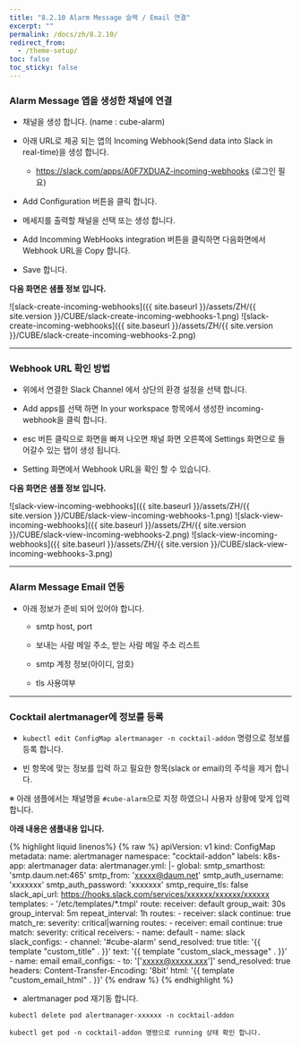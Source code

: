 ```yaml
---
title: "8.2.10 Alarm Message 슬랙 / Email 연결"
excerpt: ""
permalink: /docs/zh/8.2.10/
redirect_from:
  - /theme-setup/
toc: false
toc_sticky: false
---
```



### Alarm Message 앱을 생성한 채널에 연결 

* 채널을 생성 합니다. (name : cube-alarm)

* 아래 URL로 제공 되는 앱의 Incoming Webhook(Send data into Slack in real-time)을 생성 합니다.

  * <https://slack.com/apps/A0F7XDUAZ-incoming-webhooks> (로그인 필요)

* Add Configuration 버튼을 클릭 합니다.

* 메세지를 출력할 채널을 선택 또는 생성 합니다.

* Add Incomming WebHooks integration 버튼을 클릭하면 다음화면에서 Webhook URL을 Copy 합니다.

* Save 합니다. 

**다음 화면은 샘플 정보 입니다.**

![slack-create-incoming-webhooks]({{ site.baseurl }}/assets/ZH/{{ site.version }}/CUBE/slack-create-incoming-webhooks-1.png)
![slack-create-incoming-webhooks]({{ site.baseurl }}/assets/ZH/{{ site.version }}/CUBE/slack-create-incoming-webhooks-2.png)

-----
### Webhook URL 확인 방법

* 위에서 연결한 Slack Channel 에서 상단의 환경 설정을 선택 합니다.

* Add apps를 선택 하면 In your workspace 항목에서 생성한 incoming-webhook을 클릭 합니다.

* esc 버튼 클릭으로 화면을 빠져 나오면 채널 화면 오른쪽에 Settings 화면으로 들어갈수 있는 탭이 생성 됩니다.

* Setting 화면에서 Webhook URL을 확인 할 수 있습니다.

**다음 화면은 샘플 정보 입니다.**


![slack-view-incoming-webhooks]({{ site.baseurl }}/assets/ZH/{{ site.version }}/CUBE/slack-view-incoming-webhooks-1.png)
![slack-view-incoming-webhooks]({{ site.baseurl }}/assets/ZH/{{ site.version }}/CUBE/slack-view-incoming-webhooks-2.png)
![slack-view-incoming-webhooks]({{ site.baseurl }}/assets/ZH/{{ site.version }}/CUBE/slack-view-incoming-webhooks-3.png)

-----
### Alarm Message Email 연동

* 아래 정보가 준비 되어 있어야 합니다.

  * smtp host, port

  * 보내는 사람 메일 주소, 받는 사람 메일 주소 리스트

  * smtp 계정 정보(아이디, 암호)

  * tls 사용여부

-----
### Cocktail alertmanager에 정보를 등록

* `kubectl edit ConfigMap alertmanager -n cocktail-addon` 명령으로 정보를 등록 합니다.

* 빈 항목에 맞는 정보를 입력 하고 필요한 항목(slack or email)의 주석을 제거 합니다.

※ 아래 샘플에서는 채널명을 `#cube-alarm`으로 지정 하였으니 사용자 상황에 맞게 입력 합니다.

**아래 내용은 샘플내용 입니다.**

{% highlight liquid linenos%}
  {% raw %}
apiVersion: v1
kind: ConfigMap
metadata:
  name: alertmanager
  namespace: "cocktail-addon"
  labels:
    k8s-app: alertmanager
data:
  alertmanager.yml: |-
    global:
      smtp_smarthost: 'smtp.daum.net:465'
      smtp_from: 'xxxxx@daum.net'
      smtp_auth_username: 'xxxxxxx'
      smtp_auth_password: 'xxxxxxx'
      smtp_require_tls: false
      slack_api_url: https://hooks.slack.com/services/xxxxxx/xxxxxx/xxxxxx
    templates:
    - '/etc/templates/*.tmpl'
    route:
      receiver: default
      group_wait: 30s
      group_interval: 5m
      repeat_interval: 1h
      routes:
      - receiver: slack
        continue: true
        match_re:
          severity: critical|warning
        routes:
        - receiver: email
          continue: true
          match:
            severity: critical
    receivers:
    - name: default
    - name: slack
      slack_configs:
      - channel: '#cube-alarm'
        send_resolved: true
        title: '{{ template "custom_title" . }}'
        text: '{{ template "custom_slack_message" . }}'
    - name: email
      email_configs:
      - to: '['xxxxx@xxxxx.xxx']'
        send_resolved: true
        headers:
          Content-Transfer-Encoding: '8bit'
        html: '{{ template "custom_email_html" . }}'
  {% endraw %}
{% endhighlight %}

* alertmanager pod 재기동 합니다.

```
kubectl delete pod alertmanager-xxxxxx -n cocktail-addon

kubectl get pod -n cocktail-addon 명령으로 running 상태 확인 합니다.
```